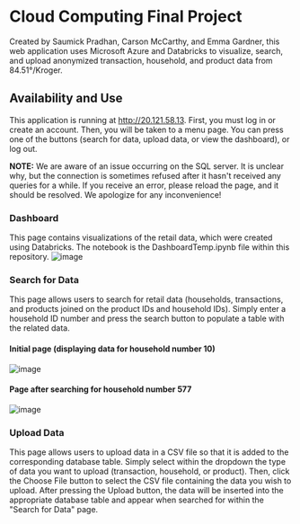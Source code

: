 # Cloud Computing Final Project
Created by Saumick Pradhan, Carson McCarthy, and Emma Gardner, this web application uses Microsoft Azure and Databricks to visualize, search, and upload anonymized transaction, household, and product data from 84.51°/Kroger.

## Availability and Use
This application is running at http://20.121.58.13. First, you must log in or create an account. Then, you will be taken to a menu page. You can press one of the buttons (search for data, upload data, or view the dashboard), or log out.

**NOTE:** We are aware of an issue occurring on the SQL server. It is unclear why, but the connection is sometimes refused after it hasn't received any queries for a while. If you receive an error, please reload the page, and it should be resolved. We apologize for any inconvenience!

### Dashboard
This page contains visualizations of the retail data, which were created using Databricks. The notebook is the DashboardTemp.ipynb file within this repository.
![image](https://github.com/SaumickPradhan/Retail-Customer-Trends/assets/56894514/c85b4f81-98e3-4783-879e-1d44c6506488)


### Search for Data
This page allows users to search for retail data (households, transactions, and products joined on the product IDs and household IDs). Simply enter a household ID number and press the search button to populate a table with the related data.

#### Initial page (displaying data for household number 10)
![image](https://github.com/SaumickPradhan/Retail-Customer-Trends/assets/56894514/1d5ab030-767f-439d-a8e3-233609d2bb5b)
#### Page after searching for household number 577
![image](https://github.com/SaumickPradhan/Retail-Customer-Trends/assets/56894514/4df48ba0-679f-4b84-969b-8a42d288ea6c)

### Upload Data
This page allows users to upload data in a CSV file so that it is added to the corresponding database table. Simply select within the dropdown the type of data you want to upload (transaction, household, or product). Then, click the Choose File button to select the CSV file containing the data you wish to upload. After pressing the Upload button, the data will be inserted into the appropriate database table and appear when searched for within the "Search for Data" page.
